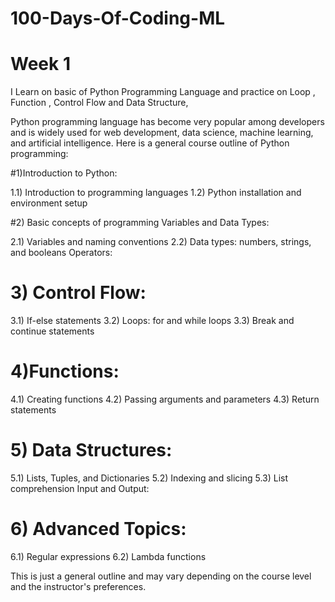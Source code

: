 # 100-Days-Of-Coding-ML

# Week 1
I Learn on basic of Python Programming Language and practice on  Loop , Function , Control Flow and Data Structure,

Python programming language has become very popular among developers and is widely used for web development, data science, machine learning, and artificial intelligence. Here is a general course outline of Python programming:

#1)Introduction to Python:

1.1) Introduction to programming languages
1.2) Python installation and environment setup

#2) Basic concepts of programming Variables and Data Types:

2.1) Variables and naming conventions
2.2) Data types: numbers, strings, and booleans
Operators:

# 3) Control Flow:

3.1) If-else statements
3.2) Loops: for and while loops
3.3) Break and continue statements

# 4)Functions:

4.1) Creating functions
4.2) Passing arguments and parameters
4.3) Return statements

# 5) Data Structures:

5.1) Lists, Tuples, and Dictionaries
5.2) Indexing and slicing
5.3) List comprehension
Input and Output:

# 6) Advanced Topics:

6.1) Regular expressions
6.2) Lambda functions


This is just a general outline and may vary depending on the course level and the instructor's preferences.

